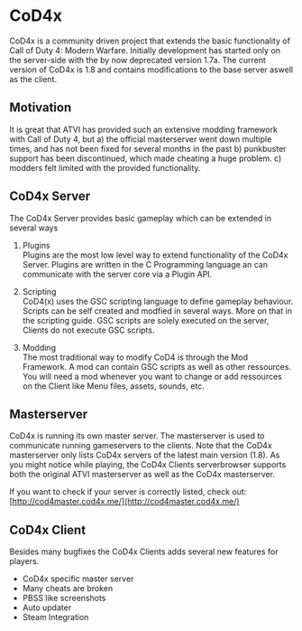 # CoD4x

CoD4x is a community driven project that extends the basic functionality of Call of Duty 4: Modern Warfare. Initially development has started only on the server-side with the by now deprecated version 1.7a. The current version of CoD4x is 1.8 and contains modifications to the base server aswell as the client.

## Motivation

It is great that ATVI has provided such an extensive modding framework with Call of Duty 4, but a\) the official masterserver went down multiple times, and has not been fixed for several months in the past b\) punkbuster support has been discontinued, which made cheating a huge problem. c\) modders felt limited with the provided functionality.

## CoD4x Server

The CoD4x Server provides basic gameplay which can be extended in several ways

1. Plugins  
   Plugins are the most low level way to extend functionality of the CoD4x Server. Plugins are written in the C Programming language an can communicate with the server core via a Plugin API.

2. Scripting  
   CoD4\(x\) uses the GSC scripting language to define gameplay behaviour. Scripts can be self created and modfied in several ways. More on that in the scripting guide. GSC scripts are solely executed on the server, Clients do not execute GSC scripts.

3. Modding  
   The most traditional way to modify CoD4 is through the Mod Framework. A mod can contain GSC scripts as well as other ressources. You will need a mod whenever you want to change or add ressources on the Client like Menu files, assets, sounds, etc.

## Masterserver

CoD4x is running its own master server. The masterserver is used to communicate running gameservers to the clients. Note that the CoD4x masterserver only lists CoD4x servers of the latest main version \(1.8\). As you might notice while playing, the CoD4x Clients serverbrowser supports both the original ATVI masterserver as well as the CoD4x masterserver.

If you want to check if your server is correctly listed, check out: [http://cod4master.cod4x.me/](http://cod4master.cod4x.me/)

## CoD4x Client

Besides many bugfixes the CoD4x Clients adds several new features for players.

* CoD4x specific master server
* Many cheats are broken
* PBSS like screenshots
* Auto updater
* Steam Integration



